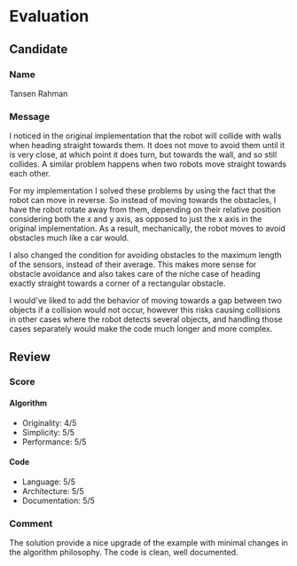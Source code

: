 # Evaluation

## Candidate

### Name

Tansen Rahman

### Message

I noticed in the original implementation that the robot will collide with walls when heading straight towards them. It does not move to avoid them until it is very close, at which point it does turn, but towards the wall, and so still collides. A similar problem happens when two robots move straight towards each other.

For my implementation I solved these problems by using the fact that the robot can move in reverse. So instead of moving towards the obstacles, I have the robot rotate away from them, depending on their relative position considering both the x and y axis, as opposed to just the x axis in the original implementation. As a result, mechanically, the robot moves to avoid obstacles much like a car would.

I also changed the condition for avoiding obstacles to the maximum length of the sensors, instead of their average. This makes more sense for obstacle avoidance and also takes care of the niche case of heading exactly straight towards a corner of a rectangular obstacle.

I would've liked to add the behavior of moving towards a gap between two objects if a collision would not occur, however this risks causing collisions in other cases where the robot detects several objects, and handling those cases separately would make the code much longer and more complex.

## Review

### Score

#### Algorithm

- Originality: 4/5
- Simplicity: 5/5
- Performance: 5/5

#### Code

- Language: 5/5
- Architecture: 5/5
- Documentation: 5/5

### Comment

The solution provide a nice upgrade of the example with minimal changes in the algorithm philosophy. The code is clean, well documented.